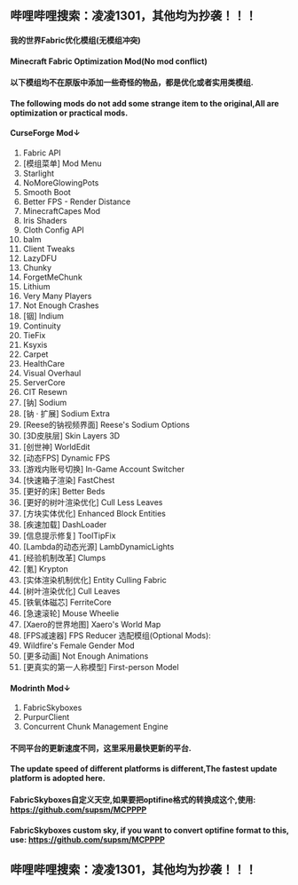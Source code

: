 ## 哔哩哔哩搜索：凌凌1301，其他均为抄袭！！！
#### 我的世界Fabric优化模组(无模组冲突)
#### Minecraft Fabric Optimization Mod(No mod conflict)
#### 以下模组均不在原版中添加一些奇怪的物品，都是优化或者实用类模组.
#### The following mods do not add some strange item to the original,All are optimization or practical mods.

#### **CurseForge Mod↓**
1. Fabric API
2. [模组菜单] Mod Menu
3.  Starlight
4.  NoMoreGlowingPots
5.  Smooth Boot
6.  Better FPS - Render Distance
7.  MinecraftCapes Mod
8.  Iris Shaders
9.  Cloth Config API
10. balm
11. Client Tweaks
12. LazyDFU
13. Chunky
14. ForgetMeChunk
15. Lithium
16. Very Many Players
17. Not Enough Crashes
18. [铟] Indium
19. Continuity
20. TieFix
21. Ksyxis
22. Carpet
23. HealthCare
24. Visual Overhaul
25. ServerCore
26. CIT Resewn
27. [钠] Sodium
28. [钠 · 扩展] Sodium Extra
29. [Reese的钠视频界面] Reese's Sodium Options
30. [3D皮肤层] Skin Layers 3D
31. [创世神] WorldEdit
32. [动态FPS] Dynamic FPS
33. [游戏内账号切换] In-Game Account Switcher
34. [快速箱子渲染] FastChest
35. [更好的床] Better Beds
36. [更好的树叶渲染优化] Cull Less Leaves
37. [方块实体优化] Enhanced Block Entities
38. [疾速加载] DashLoader
39. [信息提示修复] ToolTipFix
40. [Lambda的动态光源] LambDynamicLights
41. [经验机制改革] Clumps
42. [氪] Krypton
43. [实体渲染机制优化] Entity Culling Fabric
44. [树叶渲染优化] Cull Leaves
45. [铁氧体磁芯] FerriteCore
46. [急速滚轮] Mouse Wheelie
47. [Xaero的世界地图] Xaero's World Map
48. [FPS减速器] FPS Reducer
选配模组(Optional Mods):
1. Wildfire's Female Gender Mod
2. [更多动画] Not Enough Animations
3. [更真实的第一人称模型] First-person Model

#### **Modrinth Mod↓**
1. FabricSkyboxes
2. PurpurClient
3. Concurrent Chunk Management Engine

#### 不同平台的更新速度不同，这里采用最快更新的平台.
#### The update speed of different platforms is different,The fastest update platform is adopted here.

#### FabricSkyboxes自定义天空,如果要把optifine格式的转换成这个,使用: https://github.com/supsm/MCPPPP
#### FabricSkyboxes custom sky, if you want to convert optifine format to this, use: https://github.com/supsm/MCPPPP
## 哔哩哔哩搜索：凌凌1301，其他均为抄袭！！！
